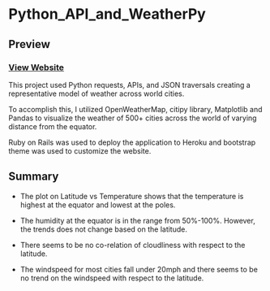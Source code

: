 # Python_API_and_WeatherPy

## Preview

### [View Website](https://weatherpy0703.herokuapp.com/maxtemp.html)

This project used Python requests, APIs, and JSON traversals creating a representative model of weather across world cities. 

To accomplish this, I utilized OpenWeatherMap, citipy library, Matplotlib and Pandas to visualize the weather of 500+ cities across the world of varying distance from the equator.

Ruby on Rails was used to deploy the application to Heroku and bootstrap theme was used to customize the website.

## Summary

* The plot on Latitude vs Temperature shows that the temperature is highest at the equator and lowest at the poles.

* The humidity at the equator is in the range from 50%-100%. However, the trends does not change based on the latitude.

* There seems to be no co-relation of cloudliness with respect to the latitude.

* The windspeed for most cities fall under 20mph and there seems to be no trend on the windspeed with respect to the latitude.
